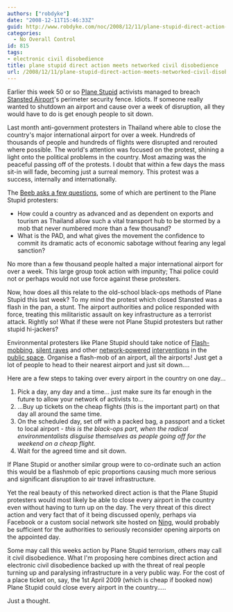 ```yaml
---
authors: ["robdyke"]
date: "2008-12-11T15:46:33Z"
guid: http://www.robdyke.com/noc/2008/12/11/plane-stupid-direct-action-meets-networked-civil-disobedience/
categories:
  - No Overall Control
id: 815
tags:
- electronic civil disobedience
title: plane stupid direct action meets networked civil disobedience
url: /2008/12/11/plane-stupid-direct-action-meets-networked-civil-disobedience/
---
```

Earlier this week 50 or so [Plane Stupid](http://www.planestupid.com/) activists managed to breach [Stansted Airport](http://www.stanstedairport.com/portal/page/Stansted%5EGeneral%5EAbout%20Stansted%20Airport%5EMedia%20centre%5ENews%20releases%5EResults/0114d3e04f51e110VgnVCM20000039821c0a____/a22889d8759a0010VgnVCM200000357e120a____/)'s perimeter security fence. Idiots. If someone really wanted to shutdown an airport and cause over a week of disruption, all they would have to do is get enough people to sit down.

Last month anti-government protesters in Thailand where able to close the country's major international airport for over a week. Hundreds of thousands of people and hundreds of flights were disrupted and rerouted where possible. The world's attention was focused on the protest, shining a light onto the political problems in the country. Most amazing was the peaceful passing off of the protests. I doubt that within a few days the mass sit-in will fade, becoming just a surreal memory. This protest was a success, internally and internationally.

The [Beeb asks a few questions](http://news.bbc.co.uk/1/hi/world/asia-pacific/7762806.stm), some of which are pertinent to the Plane Stupid protesters:

  * How could a country as advanced and as dependent on exports and tourism as Thailand allow such a vital transport hub to be stormed by a mob that never numbered more than a few thousand?
  * What is the PAD, and what gives the movement the confidence to commit its dramatic acts of economic sabotage without fearing any legal sanction?

No more than a few thousand people halted a major international airport for over a week. This large group took action with impunity; Thai police could not or perhaps would not use force against these protesters.

Now, how does all this relate to the old-school black-ops methods of Plane Stupid this last week? To my mind the protest which closed Stansted was a flash in the pan, a stunt. The airport authorities and police responded with force, treating this militaristic assault on key infrastructure as a terrorist attack. Rightly so! What if these were not Plane Stupid protesters but rather stupid hi-jackers?

Environmental protesters like Plane Stupid should take notice of [Flash-mobbing](http://en.wikipedia.org/wiki/Flash_mob), [silent raves](http://www.nimble.ie/fun/viewVideo.html?code=NLuCu5AIV7Q) and other [network-powered](http://www.flashmob.com/) [interventions](http://www.carrotmob.org/) in the [public space](http://www.spacehijackers.co.uk/html/welcome.html). Organise a flash-mob of an airport, all the airports! Just get a lot of people to head to their nearest airport and just sit down....

Here are a few steps to taking over every airport in the country on one day...

  1. Pick a day, any day and a time... just make sure its far enough in the future to allow your network of activists to...
  2. ...Buy up tickets on the cheap flights (this is the important part) on that day all around the same time.
  3. On the scheduled day, set off with a packed bag, a passport and a ticket to local airport - _this is the black-ops part, when the radical environmentalists disguise themselves as people going off for the weekend on a cheap flight._
  4. Wait for the agreed time and sit down.

If Plane Stupid or another similar group were to co-ordinate such an action this would be a flashmob of epic proportions causing much more serious and significant disruption to air travel infrastructure.

Yet the real beauty of this networked direct action is that the Plane Stupid protesters would most likely be able to close every airport in the country even without having to turn up on the day. The very threat of this direct action and very fact that of it being discussed openly, perhaps via Facebook or a custom social network site hosted on [Ning](http://www.ning.com/), would probably be sufficient for the authorities to seriously reconsider opening airports on the appointed day.

Some may call this weeks action by Plane Stupid terrorism, others may call it civil disobedience. What I'm proposing here combines direct action and electronic civil disobedience backed up with the threat of real people turning up and paralysing infrastructure in a very public way. For the cost of a place ticket on, say, the 1st April 2009 (which is cheap if booked now) Plane Stupid could close every airport in the country.....

Just a thought.